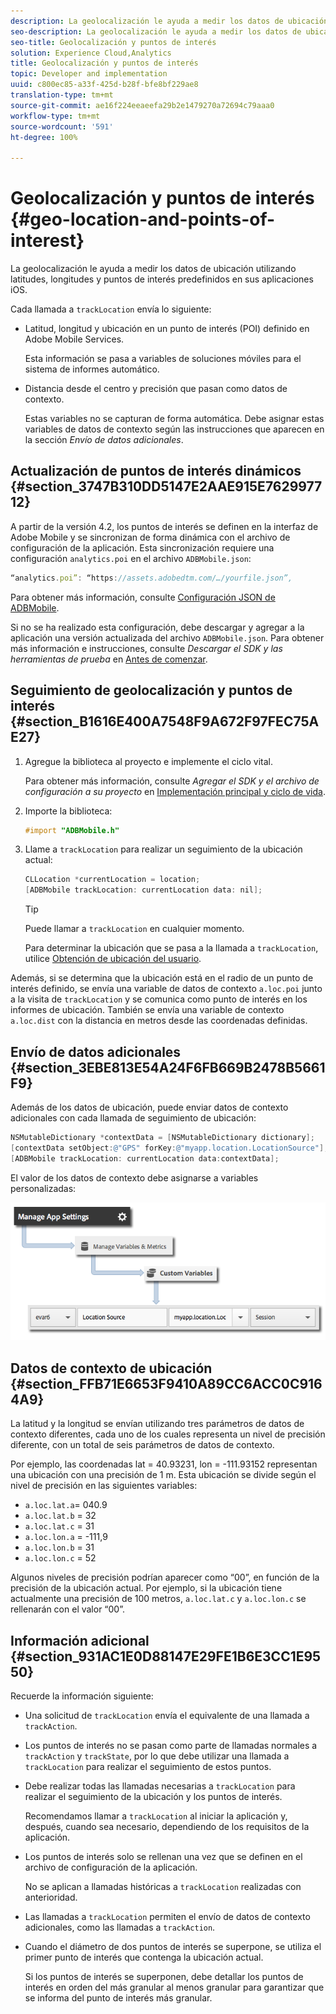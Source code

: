 ```yaml
---
description: La geolocalización le ayuda a medir los datos de ubicación utilizando latitudes, longitudes y puntos de interés predefinidos en sus aplicaciones iOS.
seo-description: La geolocalización le ayuda a medir los datos de ubicación utilizando latitudes, longitudes y puntos de interés predefinidos en sus aplicaciones iOS.
seo-title: Geolocalización y puntos de interés
solution: Experience Cloud,Analytics
title: Geolocalización y puntos de interés
topic: Developer and implementation
uuid: c800ec85-a33f-425d-b28f-bfe8bf229ae8
translation-type: tm+mt
source-git-commit: ae16f224eeaeefa29b2e1479270a72694c79aaa0
workflow-type: tm+mt
source-wordcount: '591'
ht-degree: 100%

---
```



# Geolocalización y puntos de interés {#geo-location-and-points-of-interest}

La geolocalización le ayuda a medir los datos de ubicación utilizando latitudes, longitudes y puntos de interés predefinidos en sus aplicaciones iOS.

Cada llamada a `trackLocation` envía lo siguiente:

* Latitud, longitud y ubicación en un punto de interés (POI) definido en Adobe Mobile Services.

   Esta información se pasa a variables de soluciones móviles para el sistema de informes automático.

* Distancia desde el centro y precisión que pasan como datos de contexto.

   Estas variables no se capturan de forma automática. Debe asignar estas variables de datos de contexto según las instrucciones que aparecen en la sección *Envío de datos adicionales*.

## Actualización de puntos de interés dinámicos {#section_3747B310DD5147E2AAE915E762997712}

A partir de la versión 4.2, los puntos de interés se definen en la interfaz de Adobe Mobile y se sincronizan de forma dinámica con el archivo de configuración de la aplicación. Esta sincronización requiere una configuración `analytics.poi` en el archivo `ADBMobile.json`:

```js
“analytics.poi”: “https://assets.adobedtm.com/…/yourfile.json”,
```

Para obtener más información, consulte [Configuración JSON de ADBMobile](/help/ios/configuration/json-config/json-config.md).

Si no se ha realizado esta configuración, debe descargar y agregar a la aplicación una versión actualizada del archivo `ADBMobile.json`. Para obtener más información e instrucciones, consulte *Descargar el SDK y las herramientas de prueba* en [Antes de comenzar](/help/ios/getting-started/requirements.md).

## Seguimiento de geolocalización y puntos de interés {#section_B1616E400A7548F9A672F97FEC75AE27}

1. Agregue la biblioteca al proyecto e implemente el ciclo vital.

   Para obtener más información, consulte *Agregar el SDK y el archivo de configuración a su proyecto* en [Implementación principal y ciclo de vida](/help/ios/getting-started/dev-qs.md).
1. Importe la biblioteca:

   ```objective-c
   #import "ADBMobile.h"
   ```

1. Llame a `trackLocation` para realizar un seguimiento de la ubicación actual:

   ```objective-c
   CLLocation *currentLocation = location; 
   [ADBMobile trackLocation: currentLocation data: nil]; 
   ```

   >[!TIP]
   >
   >Puede llamar a `trackLocation` en cualquier momento.

   Para determinar la ubicación que se pasa a la llamada a `trackLocation`, utilice [Obtención de ubicación del usuario](https://developer.apple.com/Library/ios/documentation/UserExperience/Conceptual/LocationAwarenessPG/CoreLocation/CoreLocation.html).

Además, si se determina que la ubicación está en el radio de un punto de interés definido, se envía una variable de datos de contexto `a.loc.poi` junto a la visita de `trackLocation` y se comunica como punto de interés en los informes de ubicación. También se envía una variable de contexto `a.loc.dist` con la distancia en metros desde las coordenadas definidas.

## Envío de datos adicionales {#section_3EBE813E54A24F6FB669B2478B5661F9}

Además de los datos de ubicación, puede enviar datos de contexto adicionales con cada llamada de seguimiento de ubicación:

```objective-c
NSMutableDictionary *contextData = [NSMutableDictionary dictionary]; 
[contextData setObject:@"GPS" forKey:@"myapp.location.LocationSource"]; 
[ADBMobile trackLocation: currentLocation data:contextData];
```

El valor de los datos de contexto debe asignarse a variables personalizadas:

![](assets/map-location-context-data.png)

## Datos de contexto de ubicación {#section_FFB71E6653F9410A89CC6ACC0C9164A9}

La latitud y la longitud se envían utilizando tres parámetros de datos de contexto diferentes, cada uno de los cuales representa un nivel de precisión diferente, con un total de seis parámetros de datos de contexto.

Por ejemplo, las coordenadas lat = 40.93231, lon = -111.93152 representan una ubicación con una precisión de 1 m. Esta ubicación se divide según el nivel de precisión en las siguientes variables:

* `a.loc.lat.a`= 040.9
* `a.loc.lat.b` = 32
* `a.loc.lat.c` = 31
* `a.loc.lon.a` = -111,9
* `a.loc.lon.b` = 31
* `a.loc.lon.c` = 52

Algunos niveles de precisión podrían aparecer como “00”, en función de la precisión de la ubicación actual. Por ejemplo, si la ubicación tiene actualmente una precisión de 100 metros, `a.loc.lat.c` y `a.loc.lon.c` se rellenarán con el valor “00”.

## Información adicional {#section_931AC1E0D88147E29FE1B6E3CC1E9550}

Recuerde la información siguiente:

* Una solicitud de `trackLocation` envía el equivalente de una llamada a `trackAction`.

* Los puntos de interés no se pasan como parte de llamadas normales a `trackAction` y `trackState`, por lo que debe utilizar una llamada a `trackLocation` para realizar el seguimiento de estos puntos.

* Debe realizar todas las llamadas necesarias a `trackLocation` para realizar el seguimiento de la ubicación y los puntos de interés.

   Recomendamos llamar a `trackLocation` al iniciar la aplicación y, después, cuando sea necesario, dependiendo de los requisitos de la aplicación.

* Los puntos de interés solo se rellenan una vez que se definen en el archivo de configuración de la aplicación.

   No se aplican a llamadas históricas a `trackLocation` realizadas con anterioridad.
* Las llamadas a `trackLocation` permiten el envío de datos de contexto adicionales, como las llamadas a `trackAction`.

* Cuando el diámetro de dos puntos de interés se superpone, se utiliza el primer punto de interés que contenga la ubicación actual.

   Si los puntos de interés se superponen, debe detallar los puntos de interés en orden del más granular al menos granular para garantizar que se informa del punto de interés más granular.

